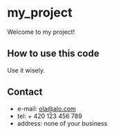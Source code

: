 # my_project

Welcome to my project!

## How to use this code

Use it wisely.

## Contact

* e-mail: ola@alo.com
* tel: + 420 123 456 789
* address: none of your business
